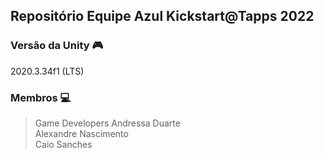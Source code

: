 ## Repositório Equipe Azul Kickstart@Tapps 2022

### Versão da Unity 🎮
2020.3.34f1 (LTS)

### Membros 💻
> Game Developers
Andressa Duarte  
Alexandre Nascimento  
Caio Sanches  
